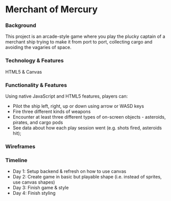 # Merchant of Mercury

### Background

This project is an arcade-style game where you play the plucky captain of a merchant ship trying to make it from port to port, collecting cargo and avoiding the vagaries of space.

### Technology & Features

HTML5 & Canvas

### Functionality & Features

Using native JavaScript and HTML5 features, players can:

  * Pilot the ship left, right, up or down using arrow or WASD keys
  * Fire three different kinds of weapons
  * Encounter at least three different types of on-screen objects - asteroids, pirates, and cargo pods
  * See data about how each play session went (e.g. shots fired, asteroids hit);

### Wireframes

### Timeline
  * Day 1: Setup backend & refresh on how to use canvas
  * Day 2: Create game in basic but playable shape (i.e. instead of sprites, use canvas shapes)
  * Day 3: Finish game & style
  * Day 4: Finish styling

